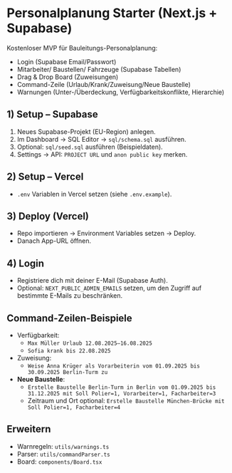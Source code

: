 
# Personalplanung Starter (Next.js + Supabase)

Kostenloser MVP für Bauleitungs-Personalplanung:
- Login (Supabase Email/Passwort)
- Mitarbeiter/ Baustellen/ Fahrzeuge (Supabase Tabellen)
- Drag & Drop Board (Zuweisungen)
- Command-Zeile (Urlaub/Krank/Zuweisung/Neue Baustelle)
- Warnungen (Unter-/Überdeckung, Verfügbarkeitskonflikte, Hierarchie)

## 1) Setup – Supabase
1. Neues Supabase-Projekt (EU-Region) anlegen.
2. Im Dashboard -> SQL Editor -> `sql/schema.sql` ausführen.
3. Optional: `sql/seed.sql` ausführen (Beispieldaten).
4. Settings -> API: `PROJECT URL` und `anon public key` merken.

## 2) Setup – Vercel
- `.env` Variablen in Vercel setzen (siehe `.env.example`).

## 3) Deploy (Vercel)
- Repo importieren -> Environment Variables setzen -> Deploy.
- Danach App-URL öffnen.

## 4) Login
- Registriere dich mit deiner E-Mail (Supabase Auth). 
- Optional: `NEXT_PUBLIC_ADMIN_EMAILS` setzen, um den Zugriff auf bestimmte E-Mails zu beschränken.

## Command-Zeilen-Beispiele
- Verfügbarkeit: 
  - `Max Müller Urlaub 12.08.2025–16.08.2025`
  - `Sofia krank bis 22.08.2025`
- Zuweisung:
  - `Weise Anna Krüger als Vorarbeiterin vom 01.09.2025 bis 30.09.2025 Berlin-Turm zu`
- **Neue Baustelle**:
  - `Erstelle Baustelle Berlin-Turm in Berlin vom 01.09.2025 bis 31.12.2025 mit Soll Polier=1, Vorarbeiter=1, Facharbeiter=3`
  - Zeitraum und Ort optional: `Erstelle Baustelle München-Brücke mit Soll Polier=1, Facharbeiter=4`

## Erweitern
- Warnregeln: `utils/warnings.ts`
- Parser: `utils/commandParser.ts`
- Board: `components/Board.tsx`
